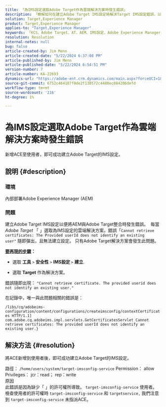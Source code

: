```yaml
---
title: 「為IMS設定選取Adobe Target作為雲端解決方案時發生錯誤」
description: 「瞭解如何在建立Adobe Target IMS設定時解決Target IMS設定錯誤，以便將AEM與Target整合。」
solution: Target,Experience Manager
product: Target,Experience Manager
applies-to: "Target,Experience Manager"
keywords: 「KCS、Adobe Target、AT、AEM、IMS設定、Adobe Experience Manager、疑難排解、ACE」
resolution: Resolution
internal-notes: null
bug: false
article-created-by: Jim Menn
article-created-date: "5/22/2024 6:37:08 PM"
article-published-by: Jim Menn
article-published-date: "5/22/2024 6:54:51 PM"
version-number: 7
article-number: KA-22693
dynamics-url: "https://adobe-ent.crm.dynamics.com/main.aspx?forceUCI=1&pagetype=entityrecord&etn=knowledgearticle&id=000d9d47-6a18-ef11-9f8a-6045bd006268"
source-git-commit: 6752c464107f0de2f130572c4480ec884206defd
workflow-type: tm+mt
source-wordcount: '216'
ht-degree: 1%

---
```


# 為IMS設定選取Adobe Target作為雲端解決方案時發生錯誤


新增ACE至使用者，即可成功建立Adobe Target的IMS設定。

## 說明 {#description}


### 環境

內部部署Adobe Experience Manager (AEM)

### 問題

建立Adobe Target IMS設定以便將AEM與Adobe Target整合時發生錯誤。  每當 *Adobe Target* 「 」選取為IMS設定的雲端解決方案，錯誤「`Cannot retrieve certificates: The Provided userId does not identify an existing user"` 隨即彈出，且無法建立設定。 只有Adobe Target解決方案會發生此問題。



<b><u>要再現的步驟</u>：</b>

- 選取 <b>工具</b> `>`  <b>安全性</b> `>`  <b>IMS設定 </b>`>`  <b>建立</b>.


- 選取 <b>Target</b> 作為解決方案。


錯誤隨即出現： `"Cannot retrieve certificate. The provided userid does not identify an existing user."`

在記錄中，唯一與此問題相關的錯誤是：

`/libs/cq/adobeims-configuration/content/configurations/createimsconfig/contextCertificates HTTP/1.1]  com.adobe.cq.adobeims.impl.servlets.GetCertificatesServlet Cannot retrieve certificates: The provided userId does not identify an existing user.}`


## 解決方法 {#resolution}


將ACE新增到使用者後，即可成功建立Adobe Target的IMS設定。

路徑： `/home/users/system/target-imsconfig-service` Permission： allow Privileges： jcr：read； rep：write
<br>原因<br>
此錯誤是因為缺少「 」的許可權所導致。 `target-imsconfig-service` 使用者。 檢查使用者的許可權時 `target-imsconfig-service` 和 `targetservice,` 我們注意到 `target-imsconfig-service` 未指派ACE。

